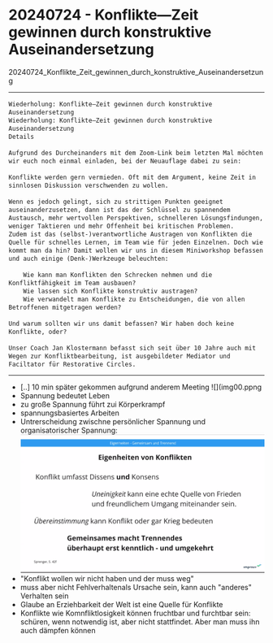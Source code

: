 # 20240724 - Konflikte—Zeit gewinnen durch konstruktive Auseinandersetzung

20240724_Konflikte_Zeit_gewinnen_durch_konstruktive_Auseinandersetzung

---------------------

```
Wiederholung: Konflikte—Zeit gewinnen durch konstruktive Auseinandersetzung
Wiederholung: Konflikte—Zeit gewinnen durch konstruktive Auseinandersetzung
Details

Aufgrund des Durcheinanders mit dem Zoom-Link beim letzten Mal möchten wir euch noch einmal einladen, bei der Neuauflage dabei zu sein:

Konflikte werden gern vermieden. Oft mit dem Argument, keine Zeit in sinnlosen Diskussion verschwenden zu wollen.

Wenn es jedoch gelingt, sich zu strittigen Punkten geeignet auseinanderzusetzen, dann ist das der Schlüssel zu spannendem Austausch, mehr wertvollen Perspektiven, schnelleren Lösungsfindungen, weniger Taktieren und mehr Offenheit bei kritischen Problemen.
Zudem ist das (selbst-)verantwortliche Austragen von Konflikten die Quelle für schnelles Lernen, im Team wie für jeden Einzelnen. Doch wie kommt man da hin? Damit wollen wir uns in diesem Miniworkshop befassen und auch einige (Denk-)Werkzeuge beleuchten:

    Wie kann man Konflikten den Schrecken nehmen und die Konfliktfähigkeit im Team ausbauen?
    Wie lassen sich Konflikte konstruktiv austragen?
    Wie verwandelt man Konflikte zu Entscheidungen, die von allen Betroffenen mitgetragen werden?

Und warum sollten wir uns damit befassen? Wir haben doch keine Konflikte, oder?

Unser Coach Jan Klostermann befasst sich seit über 10 Jahre auch mit Wegen zur Konfliktbearbeitung, ist ausgebildeter Mediator und Faciltator für Restorative Circles.
```

--------------

* [..] 10 min später gekommen aufgrund anderem Meeting
![](img00.ppng
* Spannung bedeutet Leben
* zu große Spannung führt zui Körperkrampf
* spannungsbasiertes Arbeiten
* Untrerscheidung zwischne persönlicher Spannung und organisatorischer Spannung:
![](img02.png)
* "Konflikt wollen wir nicht haben und der muss weg"
* muss aber nicht Fehlverhaltenals Ursache sein, kann auch "anderes" Verhalten sein
* Glaube an Erziehbarkeit der Welt ist eine Quelle für Konflikte
* Konflikte wie Komnfliktlosigkeit können fruchtbar und furchtbar sein: schüren, wenn notwendig ist, aber nicht stattfindet. Aber man muss ihn auch dämpfen können
